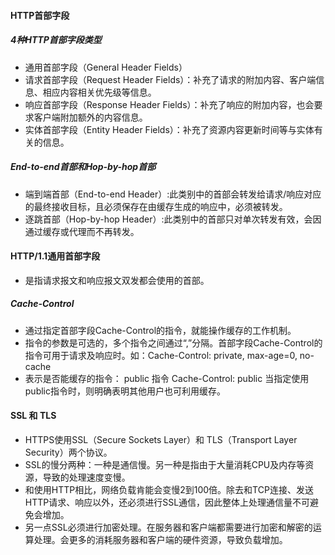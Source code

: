 #### HTTP首部字段 
##### 4种HTTP首部字段类型
* 通用首部字段（General Header Fields）
* 请求首部字段（Request Header Fields）：补充了请求的附加内容、客户端信息、相应内容相关优先级等信息。
* 响应首部字段（Response Header Fields）：补充了响应的附加内容，也会要求客户端附加额外的内容信息。
* 实体首部字段（Entity Header Fields）：补充了资源内容更新时间等与实体有关的信息。

##### End-to-end首部和Hop-by-hop首部
* 端到端首部（End-to-end Header）:此类别中的首部会转发给请求/响应对应的最终接收目标，且必须保存在由缓存生成的响应中，必须被转发。
* 逐跳首部（Hop-by-hop Header）:此类别中的首部只对单次转发有效，会因通过缓存或代理而不再转发。

#### HTTP/1.1通用首部字段
* 是指请求报文和响应报文双发都会使用的首部。

##### Cache-Control
* 通过指定首部字段Cache-Control的指令，就能操作缓存的工作机制。
* 指令的参数是可选的，多个指令之间通过“,”分隔。首部字段Cache-Control的指令可用于请求及响应时。如：Cache-Control: private, max-age=0, no-cache
* 表示是否能缓存的指令： public 指令  Cache-Control: public   当指定使用public指令时，则明确表明其他用户也可利用缓存。

#### SSL 和 TLS
* HTTPS使用SSL（Secure Sockets Layer）和 TLS（Transport Layer Security）两个协议。
* SSL的慢分两种：一种是通信慢。另一种是指由于大量消耗CPU及内存等资源，导致的处理速度变慢。
* 和使用HTTP相比，网络负载肯能会变慢2到100倍。除去和TCP连接、发送HTTP请求、响应以外，还必须进行SSL通信，因此整体上处理通信量不可避免会增加。
* 另一点SSL必须进行加密处理。在服务器和客户端都需要进行加密和解密的运算处理。会更多的消耗服务器和客户端的硬件资源，导致负载增加。